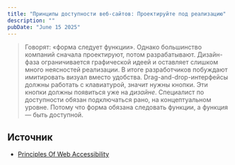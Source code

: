 ```yaml
---
title: "Принципы доступности веб-сайтов: Проектируйте под реализацию"
description: ""
pubDate: "June 15 2025"
---
```


> Говорят: «форма следует функции». Однако большинство компаний сначала проектируют, потом разрабатывают. Дизайн-фаза ограничивается графической идеей и оставляет слишком много неясностей реализации. В итоге разработчиков побуждают имитировать визуал вместо удобства. Drag-and-drop-интерфейсы должны работать с клавиатурой, значит нужны кнопки. Эти кнопки должны появиться уже на _дизайне_. Специалист по доступности обязан подключаться рано, на концептуальном уровне. Потому что форма обязана следовать функции, а функция — быть доступной.

## Источник
- [Principles Of Web Accessibility](https://github.com/Heydon/principles-of-web-accessibility)
